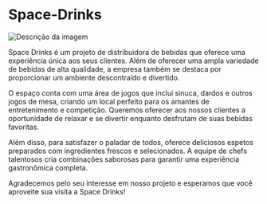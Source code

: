 # Space-Drinks

![Descrição da imagem](./img-space-drinks)


Space Drinks é um projeto de distribuidora de bebidas que oferece uma experiência única aos seus clientes. Além de oferecer uma ampla variedade de bebidas de alta qualidade, a empresa também se destaca por proporcionar um ambiente descontraído e divertido.

O espaço conta com uma área de jogos que inclui sinuca, dardos e outros jogos de mesa, criando um local perfeito para os amantes de entretenimento e competição. Queremos oferecer aos nossos clientes a oportunidade de relaxar e se divertir enquanto desfrutam de suas bebidas favoritas.

Além disso, para satisfazer o paladar de todos, oferece deliciosos espetos preparados com ingredientes frescos e selecionados. A equipe de chefs talentosos cria combinações saborosas para garantir uma experiência gastronômica completa.

Agradecemos pelo seu interesse em nosso projeto e esperamos que você aproveite sua visita a Space Drinks!

